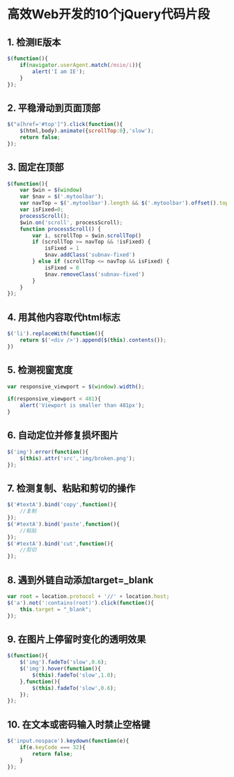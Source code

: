 # 高效Web开发的10个jQuery代码片段

## 1. 检测IE版本

```javascript
$(function(){
    if(navigator.userAgent.match(/msie/i)){
        alert('I am IE');
    }
});
```

## 2. 平稳滑动到页面顶部

```javascript
$("a[href='#top']").click(function(){
    $(html,body).animate({scrollTop:0},'slow');
    return false;
});
```

## 3. 固定在顶部

```javascript
$(function(){
    var $win = $(window)
    var $nav = $('.mytoolbar');
    var navTop = $('.mytoolbar').length && $('.mytoolbar').offset().top;
    var isFixed=0;
    processScroll();
    $win.on('scroll', processScroll);
    function processScroll() {
        var i, scrollTop = $win.scrollTop()
        if (scrollTop >= navTop && !isFixed) {
            isFixed = 1
            $nav.addClass('subnav-fixed')
        } else if (scrollTop <= navTop && isFixed) {
            isFixed = 0
            $nav.removeClass('subnav-fixed')
        }
    }
});
```

## 4. 用其他内容取代html标志

```javascript
$('li').replaceWith(function(){
    return $('<div />').append($(this).contents());
})
```

## 5. 检测视窗宽度

```javascript
var responsive_viewport = $(window).width();

if(responsive_viewport < 481){
    alert('Viewport is smaller than 481px');
}
```

## 6. 自动定位并修复损坏图片

```javascript
$('img').error(function(){
    $(this).attr('src','img/broken.png');
});
```

## 7. 检测复制、粘贴和剪切的操作

```javascript
$('#textA').bind('copy',function(){
    //复制
});
$('#textA').bind('paste',function(){
    //粘贴
});
$('#textA').bind('cut',function(){
    //剪切
});
```

## 8. 遇到外链自动添加target=_blank

```javascript
var root = location.protocol + '//' + location.host;
$('a').not(':contains(root)').click(function(){
    this.target = "_blank";
});
```

## 9. 在图片上停留时变化的透明效果

```javascript
$(function(){
    $('img').fadeTo('slow',0.6);
    $('img').hover(function(){
        $(this).fadeTo('slow',1.0);
    },function(){
        $(this).fadeTo('slow',0.6);
    });
});
```

## 10. 在文本或密码输入时禁止空格键

```javascript
$('input.nospace').keydown(function(e){
    if(e.keyCode === 32){
        return false;
    }
});
```


